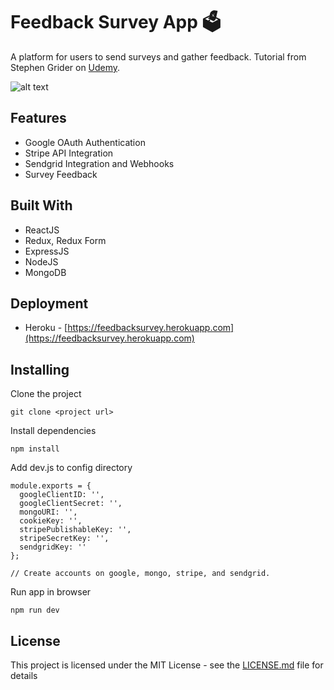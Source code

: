# Feedback Survey App 🗳

A platform for users to send surveys and gather feedback. Tutorial from Stephen Grider on [Udemy](https://www.udemy.com/course/node-with-react-fullstack-web-development/).

![alt text](https://pxlbypxl.com/wp-content/uploads/2020/02/feedback-survey.png)

## Features

* Google OAuth Authentication
* Stripe API Integration
* Sendgrid Integration and Webhooks
* Survey Feedback

## Built With

* ReactJS
* Redux, Redux Form
* ExpressJS
* NodeJS
* MongoDB

## Deployment

* Heroku - [https://feedbacksurvey.herokuapp.com](https://feedbacksurvey.herokuapp.com)

## Installing

Clone the project
```
git clone <project url>
```

Install dependencies
```
npm install
```

Add dev.js to config directory
```
module.exports = {
  googleClientID: '',
  googleClientSecret: '',
  mongoURI: '',
  cookieKey: '',
  stripePublishableKey: '',
  stripeSecretKey: '',
  sendgridKey: ''
};

// Create accounts on google, mongo, stripe, and sendgrid. 
```

Run app in browser
```
npm run dev
```

## License

This project is licensed under the MIT License - see the [LICENSE.md](LICENSE.md) file for details
